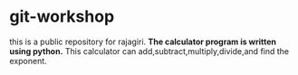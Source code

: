 # git-workshop
this is a public repository for rajagiri.
**The calculator program is written using python.**
This calculator can add,subtract,multiply,divide,and find the exponent.
